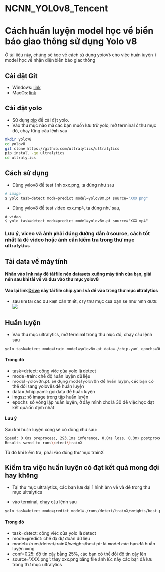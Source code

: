 # NCNN_YOLOv8_Tencent
# Cách huấn luyện model học về biển báo giao thông sử dụng Yolo v8

Ở tài liệu này, chúng sẽ học về cách sử dụng yoloV8 cho việc huấn luyện 1 model học về nhận diện biển báo giao thông

## Cài đặt Git
- Windows: [link](https://git-scm.com/download/win)
- MacOs: [link](https://git-scm.com/download/mac)

## Cài đặt yolo

- Sử dụng [pip](https://pip.pypa.io/en/stable/) để cài đặt yolo.
- Vào thư mục nào mà các bạn muốn lưu trữ yolo, mở terminal ở thư mục đó, chạy từng câu lệnh sau

```bash
mkdir yolov8
cd yolov8
git clone https://github.com/ultralytics/ultralytics
pip install -qe ultralytics
cd ultralytics
```

## Cách sử dụng
- Dùng yolov8 để test ảnh xxx.png, ta dùng như sau
```bash
# image
$ yolo task=detect mode=predict model=yolov8m.pt source="XXX.png"
```
- Dùng yolov8 để test video xxx.mp4, ta dùng như sau, 
```
# video
$ yolo task=detect mode=predict model=yolov8m.pt source="XXX.mp4"
```
### Lưu ý, video và ảnh phải đúng đường dẫn ở source, cách tốt nhất là để video hoặc ảnh cần kiểm tra trong thư mục ultralytics

## Tải data về máy tính
#### Nhấn vào [link](https://drive.google.com/drive/folders/1vyaOBtJ0_5l9bCX_JSiCTcyGeUq9loSG?usp=sharing) này để tải file nén datasets xuống máy tính của bạn, giải nén sau khi tải về và đưa vào thư mục yolov8

#### Vào lại link [Drive](https://drive.google.com/drive/folders/1vyaOBtJ0_5l9bCX_JSiCTcyGeUq9loSG?usp=sharing) này tải file chip.yaml và để vào trong thư mục ultralytics

- sau khi tải các dữ kiện cần thiết, cây thư mục của bạn sẽ như hình dưới:
![](https://miro.medium.com/v2/resize:fit:640/format:webp/1*tyQNVleILClJ6QB3QQEjYQ.png)

## Huấn luyện
- Vào thư mục ultralytics, mở terminal trong thư mục đó, chạy câu lệnh sau

```bash
yolo task=detect mode=train model=yolov8x.pt data=./chip.yaml epochs=30 imgsz=416   
```
#### Trong đó
- task=detect: công việc của yolo là detect 
- mode=train: chế độ huấn luyện dữ liệu
- model=yolov8n.pt: sử dụng model yolov8n để huấn luyện, các bạn có thể đổi sang yolov8s để huấn luyện
- data=./chip.yaml: gọi data để huấn luyện
- imgsz: số image trong tập huấn luyện
- epochs: số vòng lặp huấn luyện, ở đây mình cho là 30 để việc học đạt kết quả ổn định nhất

#### Lưu ý
Sau khi huấn luyện xong sẽ có dòng như sau:
```bash
Speed: 0.0ms preprocess, 293.1ms inference, 0.0ms loss, 0.3ms postprocess per image
Results saved to runs\detect\trainX
```
Từ đó khi kiểm tra, phải vào đúng thư mục trainX
## Kiểm tra việc huấn luyện có đạt kết quả mong đợi hay không
- Tại thư mục ultralytics, các bạn lưu đại 1 hình ảnh về và để trong thư mục ultralytics

- vào terminal, chạy câu lệnh sau
```bash
yolo task=detect mode=predict model=./runs/detect/trainX/weights/best.pt conf=0.25 source='XXX.png'
```
#### Trong đó
- task=detect: công việc của yolo là detect
- mode=predict: chế độ dự đoán dữ liệu
- model=./runs/detect/trainX/weights/best.pt: là model các bạn đã huấn luyện xong
- conf=0.25: độ tin cậy bằng 25%, các bạn có thể đổi độ tin cậy lên 
- source='XXX.png': thay xxx.png bằng file ảnh lúc nãy các bạn đã lưu trong thư mục ultralytics
